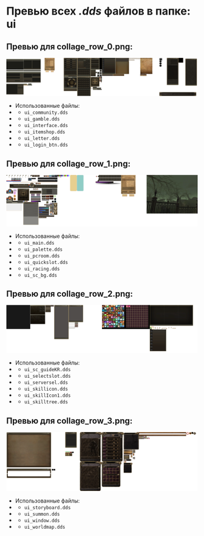# Превью всех ***.dds*** файлов в папке: ui
## Превью для collage_row_0.png:
![collage_row_0.png](collage_row_0.png)
- Использованные файлы:
- - ``` ui_community.dds ```
- - ``` ui_gamble.dds ```
- - ``` ui_interface.dds ```
- - ``` ui_itemshop.dds ```
- - ``` ui_letter.dds ```
- - ``` ui_login_btn.dds ```
## Превью для collage_row_1.png:
![collage_row_1.png](collage_row_1.png)
- Использованные файлы:
- - ``` ui_main.dds ```
- - ``` ui_palette.dds ```
- - ``` ui_pcroom.dds ```
- - ``` ui_quickslot.dds ```
- - ``` ui_racing.dds ```
- - ``` ui_sc_bg.dds ```
## Превью для collage_row_2.png:
![collage_row_2.png](collage_row_2.png)
- Использованные файлы:
- - ``` ui_sc_guideKR.dds ```
- - ``` ui_selectslot.dds ```
- - ``` ui_serversel.dds ```
- - ``` ui_skillicon.dds ```
- - ``` ui_skillIcon1.dds ```
- - ``` ui_skilltree.dds ```
## Превью для collage_row_3.png:
![collage_row_3.png](collage_row_3.png)
- Использованные файлы:
- - ``` ui_storyboard.dds ```
- - ``` ui_summon.dds ```
- - ``` ui_window.dds ```
- - ``` ui_worldmap.dds ```
